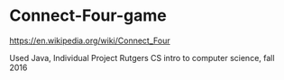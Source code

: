 # Connect-Four-game
https://en.wikipedia.org/wiki/Connect_Four

Used Java, Individual Project
Rutgers CS intro to computer science, fall 2016
